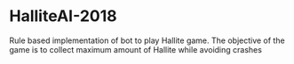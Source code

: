 # HalliteAI-2018
Rule based implementation of bot to play Hallite game. The objective of the game is to collect maximum amount of Hallite while avoiding crashes
